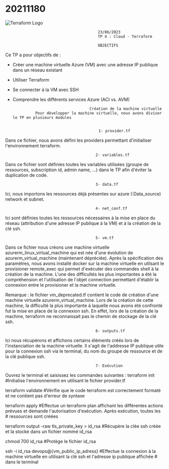 # 20211180
  <img src="https://blog.logrocket.com/wp-content/uploads/2020/01/dirty-terraform-hacks.png" alt="Terraform Logo" />



                                             23/06/2023    
                                             TP 4 : Cloud - Terraform
    
                                             OBJECTIFS

Ce TP a pour objectifs de :

- Créer une machine virtuelle Azure (VM) avec une adresse IP publique dans un réseau
existant
- Utiliser Terraform
- Se connecter à la VM avec SSH
- Comprendre les différents services Azure (ACI vs. AVM)



                                        Création de la machine virtuelle
                Pour développer la machine virtuelle, nous avons diviser le TP en plusieurs modules


                                            1- provider.tf
Dans ce fichier, nous avons défini les providers permettant d'initialiser l'environnement terraform.

                                            2- variables.tf
Dans ce fichier sont définies toutes les variables utilisées (groupe de ressources, subscription id, admin name, ...) dans le TP afin d'éviter la duplication de code.

                                            3- data.tf
Ici, nous importons les ressources déjà présentes sur azure (:Data_source) network et subnet.

                                            4- net_conf.tf
Ici sont définies toutes les ressources nécessaires à la mise en place du réseau (attribution d'une adresse IP publique à la VM) et à la création de la clé ssh.

                                            5- vm.tf
Dans ce fichier nous créons une machine virtuelle azurerm_linux_virtual_machine qui est née d'une évolution de azurerm_virtual_machine (maintenant dépréciée). Après la spécification des paramètres, nous avons installé docker sur la machine virtuelle en utilsant le provisioner remote_exec qui permet d'exécuter des commandes shell à la création de la machine.
L'une des difficultés les plus importantes a été la compréhension et l'utilisation de l'objet connection permettant d'établir la connexion entre le provisioner et la machine virtuelle.

Remarque :  le fichier vm_deprecated.tf contient le code de création d'une machine virtuelle azurerm_virtual_machine. Lors de la création de cette machine, la difficulté la plus importante à laquelle nous avons été confronté fut la mise en place de la connexion ssh. En effet, lors de la création de la machine, terraform ne reconnaissait pas le chemin de stockage de la clé ssh.
 
                                            6- outputs.tf
Ici nous récupérons et affichons certains éléments créés lors de l'instanciation de la machine virtuelle. Il s'agit de l'addresse IP publique utile pour la connexion ssh via le terminal, du nom du groupe de ressource et de la clé publique ssh.

                                            7- Exécution
Ouvrez le terminal et saisissez les commandes suivantes : 
terraform init      #Initialise l'environnement en utilisant le fichier provider.tf

terraform validate  #Vérifie que le code terraform est correctement formaté et ne contient pas d'erreur de syntaxe

terraform apply     #Effectue un terraform plan affichant les différentes actions prévues et demande l'autorisation d'exécution. Après exécution, toutes les #                   ressources sont créées

terraform output -raw tls_private_key > id_rsa   #Récupère la clée ssh créée et la stocke dans un fichier nommé id_rsa

chmod 700 id_rsa                                 #Protège le fichier id_rsa

ssh -i id_rsa devops@{vm_public_ip_adress}       #Effectue la connexion à la machine virtuelle en utilisant la clé ssh et l'adresse ip publique affichée #                                                 dans le terminal